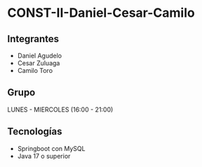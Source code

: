 # CONST-II-Daniel-Cesar-Camilo

## Integrantes 
- Daniel Agudelo
- Cesar Zuluaga
- Camilo Toro

## Grupo
LUNES - MIERCOLES (16:00 - 21:00)

## Tecnologías 
- Springboot con MySQL
- Java 17 o superior


